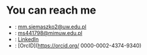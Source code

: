 # You can reach me 

- <i class="fa-solid fa-envelope"></i>: mm.siemaszko2@uw.edu.pl
- <i class="fa-solid fa-envelope"></i>: ms441798@mimuw.edu.pl
- <i class="fa-brands fa-linkedin"></i>: [LinkedIn](https://www.linkedin.com/in/micha%C5%82-siemaszko-64007b205/)
- <i class="fa-brands fa-orcid"></i>: [OrcID](https://orcid.org/
0000-0002-4374-9340)

